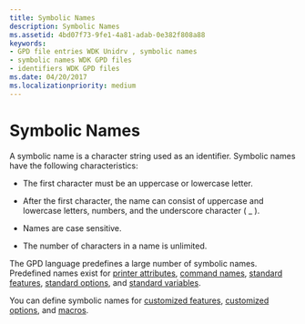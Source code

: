 ```yaml
---
title: Symbolic Names
description: Symbolic Names
ms.assetid: 4bd07f73-9fe1-4a81-adab-0e382f808a88
keywords:
- GPD file entries WDK Unidrv , symbolic names
- symbolic names WDK GPD files
- identifiers WDK GPD files
ms.date: 04/20/2017
ms.localizationpriority: medium
---
```


# Symbolic Names





A symbolic name is a character string used as an identifier. Symbolic names have the following characteristics:

-   The first character must be an uppercase or lowercase letter.

-   After the first character, the name can consist of uppercase and lowercase letters, numbers, and the underscore character ( \_ ).

-   Names are case sensitive.

-   The number of characters in a name is unlimited.

The GPD language predefines a large number of symbolic names. Predefined names exist for [printer attributes](printer-attributes.md), [command names](command-names.md), [standard features](standard-features.md), [standard options](standard-options.md), and [standard variables](standard-variables.md).

You can define symbolic names for [customized features](customized-features.md), [customized options](customized-options.md), and [macros](macros.md).

 

 




